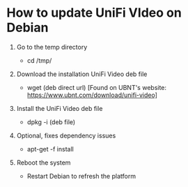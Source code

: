 # How to update UniFi VIdeo on Debian

1. Go to the temp directory
    - cd /tmp/

2. Download the installation UniFi Video deb file
     - wget (deb direct url) [Found on UBNT's website: https://www.ubnt.com/download/unifi-video]

3. Install the UniFi Video deb file
      - dpkg -i (deb file)

4. Optional, fixes dependency issues
      - apt-get -f install

5. Reboot the system
      - Restart Debian to refresh the platform
